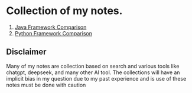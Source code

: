 # Collection of my notes.

1. [Java Framework Comparison](./java-framework-comparison.md)
2. [Python Framework Comparison](./python-framework-comparison.md)


## Disclaimer 

Many of my notes are collection based on search and various tools like chatgpt, deepseek, and many other AI tool.  The collections will have an implicit bias in my question due to my past experience and is use of these notes must be done with caution